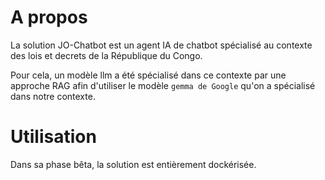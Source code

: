 # A propos

La solution JO-Chatbot est un agent IA de chatbot spécialisé au contexte des lois et decrets de la République du Congo.


Pour cela, un modèle llm a été spécialisé dans ce contexte par une approche RAG afin d'utiliser le modèle `gemma de Google` qu'on a spécialisé dans notre contexte.

# Utilisation

Dans sa phase bêta, la solution est entièrement dockérisée.